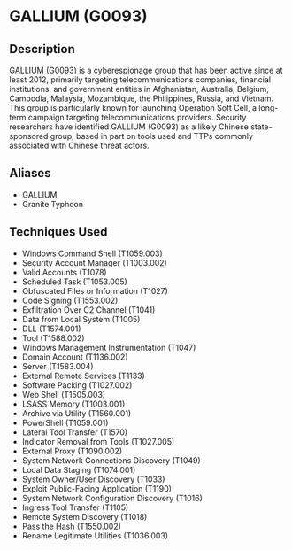 # GALLIUM (G0093)

## Description
GALLIUM (G0093) is a cyberespionage group that has been active since at least 2012, primarily targeting telecommunications companies, financial institutions, and government entities in Afghanistan, Australia, Belgium, Cambodia, Malaysia, Mozambique, the Philippines, Russia, and Vietnam. This group is particularly known for launching Operation Soft Cell, a long-term campaign targeting telecommunications providers. Security researchers have identified GALLIUM (G0093) as a likely Chinese state-sponsored group, based in part on tools used and TTPs commonly associated with Chinese threat actors.

## Aliases
- GALLIUM
- Granite Typhoon

## Techniques Used
- Windows Command Shell (T1059.003)
- Security Account Manager (T1003.002)
- Valid Accounts (T1078)
- Scheduled Task (T1053.005)
- Obfuscated Files or Information (T1027)
- Code Signing (T1553.002)
- Exfiltration Over C2 Channel (T1041)
- Data from Local System (T1005)
- DLL (T1574.001)
- Tool (T1588.002)
- Windows Management Instrumentation (T1047)
- Domain Account (T1136.002)
- Server (T1583.004)
- External Remote Services (T1133)
- Software Packing (T1027.002)
- Web Shell (T1505.003)
- LSASS Memory (T1003.001)
- Archive via Utility (T1560.001)
- PowerShell (T1059.001)
- Lateral Tool Transfer (T1570)
- Indicator Removal from Tools (T1027.005)
- External Proxy (T1090.002)
- System Network Connections Discovery (T1049)
- Local Data Staging (T1074.001)
- System Owner/User Discovery (T1033)
- Exploit Public-Facing Application (T1190)
- System Network Configuration Discovery (T1016)
- Ingress Tool Transfer (T1105)
- Remote System Discovery (T1018)
- Pass the Hash (T1550.002)
- Rename Legitimate Utilities (T1036.003)
